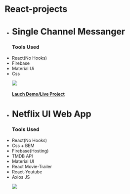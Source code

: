  # React-projects

 
<ul>
  <li><h1>Single Channel Messanger</h1>
   <p><h3>Tools Used</h3><li>React(No Hooks)</li><li>Firebase</li><li>Material Ui</li> <li>Css</li></P>
   <img src="https://github.com/abodmicheal/React-projects/blob/master/Single-Channel-Messanger/public/20200825_112955.gif?raw=true" />
   <h4><a href="https://single-channel-messanger.web.app" target="_blank">Lauch Demo/Live Project</a></h4>
    
<li><h1>Netflix UI Web App</h1>
   <p><h3>Tools Used</h3><li>React(No Hooks)</li><li>Css + BEM</li><li>Firebase(Hosting)</li><li>TMDB API</li><li>Material UI</li><li>React Movie-Trailer</li><li>React-Youtube</li><li>Axios JS</li></P>
    
 <img src="https://github.com/abodmicheal/React-projects/blob/master/gifs/20200915_135601.gif?raw=true" />
 </ul>

